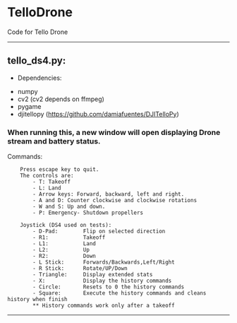 # TelloDrone
Code for Tello Drone

---------------------------------------------------
## tello_ds4.py:

- Dependencies:
* numpy
* cv2 (cv2 depends on ffmpeg)
* pygame
* djitellopy (https://github.com/damiafuentes/DJITelloPy)

### When running this, a new window will open displaying Drone stream and battery status.
Commands:

        Press escape key to quit.
        The controls are:
            - T: Takeoff
            - L: Land
            - Arrow keys: Forward, backward, left and right.
            - A and D: Counter clockwise and clockwise rotations
            - W and S: Up and down.
            - P: Emergency- Shutdown propellers            
            
        Joystick (DS4 used on tests):
            - D-Pad:        Flip on selected direction
            - R1:           Takeoff
            - L1:           Land
            - L2:           Up
            - R2:           Down
            - L Stick:      Forwards/Backwards,Left/Right
            - R Stick:      Rotate/UP/Down
            - Triangle:     Display extended stats
            - X:            Display the history commands
            - Circle:       Resets to 0 the history commands
            - Square:       Execute the history commands and cleans history when finish
            ** History commands work only after a takeoff
            
---------------------------------------------------            
